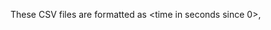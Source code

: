 These CSV files are formatted as <time in seconds since 0>,<title>
Commas are not removed so your software must be able to handle them.